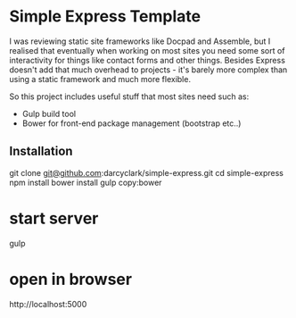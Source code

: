 Simple Express Template
=======================

I was reviewing static site frameworks like Docpad and Assemble, but I realised that eventually when working on most sites you need some sort of interactivity for things like contact forms and other things. Besides Express doesn't add that much overhead to projects - it's barely more complex than using a static framework and much more flexible.

So this project includes useful stuff that most sites need such as:

- Gulp build tool 
- Bower for front-end package management (bootstrap etc..)

Installation
------------

git clone git@github.com:darcyclark/simple-express.git 
cd simple-express
npm install
bower install
gulp copy:bower

# start server
gulp

# open in browser
http://localhost:5000
